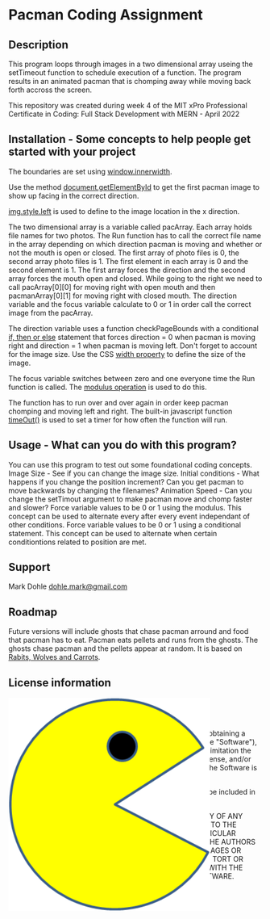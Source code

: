 # Pacman Coding Assignment

## Description

This program loops through images in a two dimensional array useing the setTimeout function to schedule execution of a function. The program results in an animated pacman that is chomping away while moving back forth accross the screen.

This repository was created during week 4 of the MIT xPro Professional Certificate in Coding: Full Stack Development with MERN - April 2022

## Installation - Some concepts to help people get started with your project

The boundaries are set using [window.innerwidth](https://developer.mozilla.org/en-US/docs/Web/API/Window/innerWidth).

Use the method [document.getElementById](https://developer.mozilla.org/en-US/docs/Web/API/Document/getElementById) to get the first pacman image to show up facing in the correct direction.

[img.style.left](https://www.w3schools.com/jsref/prop_style_left.asp) is used to define to the image location in the x direction.

The two dimensional array is a variable called pacArray. Each array holds file names for two photos. The Run function has to call the correct file name in the array depending on which direction pacman is moving and whether or not the mouth is open or closed. The first array of photo files is 0, the second array photo files is 1. The first element in each array is 0 and the second element is 1. The first array forces the direction and the second array forces the mouth open and closed. While going to the right we need to call pacArray[0][0] for moving right with open mouth and then pacmanArray[0][1] for moving right with closed mouth. The direction variable and the focus variable calculate to 0 or 1 in order call the correct image from the pacArray.

The direction variable uses a function checkPageBounds with a conditional [if, then or else](https://developer.mozilla.org/en-US/docs/Web/JavaScript/Reference/Statements/if...else) statement that forces direction = 0 when pacman is moving right and direction = 1 when pacman is moving left. Don't forget to account for the image size. Use the CSS [width property](https://developer.mozilla.org/en-US/docs/Web/CSS/width) to define the size of the image.

The focus variable switches between zero and one everyone time the Run function is called. The [modulus operation](https://developer.mozilla.org/en-US/docs/Web/JavaScript/Reference/Operators/Remainder) is used to do this.

The function has to run over and over again in order keep pacman chomping and moving left and right. The built-in javascript function [timeOut()](https://developer.mozilla.org/en-US/docs/Web/API/setTimeout) is used to set a timer for how often the function will run.

## Usage - What can you do with this program?

You can use this program to test out some foundational coding concepts.
Image Size - See if you can change the image size.
Initial conditions - What happens if you change the position increment? Can you get pacman to move backwards by changing the filenames?
Animation Speed - Can you change the setTimout argument to make pacman move and chomp faster and slower?
Force variable values to be 0 or 1 using the modulus. This concept can be used to alternate every after every event independant of other conditions.
Force variable values to be 0 or 1 using a conditional statement. This concept can be used to alternate when certain conditiontions related to position are met.

## Support

Mark Dohle
dohle.mark@gmail.com

## Roadmap

Future versions will include ghosts that chase pacman arround and food that pacman has to eat. Pacman eats pellets and runs from the ghosts. The ghosts chase pacman and the pellets appear at random. It is based on [Rabits, Wolves and Carrots](https://github.com/spawnfest/espresso-beam).

## License information

<img id="PacMan" src="PacMan1.png" width='400' onclick="Run()" style="position:absolute"> </img>

MIT License

Copyright (c) 2020 John Williams

Permission is hereby granted, free of charge, to any person obtaining a copy
of this software and associated documentation files (the "Software"), to deal
in the Software without restriction, including without limitation the rights
to use, copy, modify, merge, publish, distribute, sublicense, and/or sell
copies of the Software, and to permit persons to whom the Software is
furnished to do so, subject to the following conditions:

The above copyright notice and this permission notice shall be included in all copies or substantial portions of the Software.

THE SOFTWARE IS PROVIDED "AS IS", WITHOUT WARRANTY OF ANY KIND, EXPRESS OR
IMPLIED, INCLUDING BUT NOT LIMITED TO THE WARRANTIES OF MERCHANTABILITY,
FITNESS FOR A PARTICULAR PURPOSE AND NONINFRINGEMENT. IN NO EVENT SHALL THE
AUTHORS OR COPYRIGHT HOLDERS BE LIABLE FOR ANY CLAIM, DAMAGES OR OTHER
LIABILITY, WHETHER IN AN ACTION OF CONTRACT, TORT OR OTHERWISE, ARISING FROM,
OUT OF OR IN CONNECTION WITH THE SOFTWARE OR THE USE OR OTHER DEALINGS IN THE
SOFTWARE.






